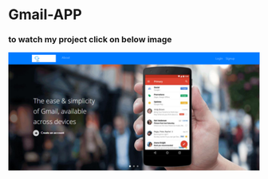 # Gmail-APP
### to watch my project click on below image
[![Watch the video](https://github.com/gopalalok/Gmail-APP/blob/main/gmail_pic.png)](https://youtu.be/M-lctMOeMZA)
